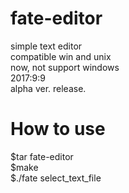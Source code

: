 # fate-editor
simple text editor  
compatible win and unix  
now, not support windows  
2017:9:9  
alpha ver. release.  
# How to use  
$tar fate-editor  
$make  
$./fate select_text_file
